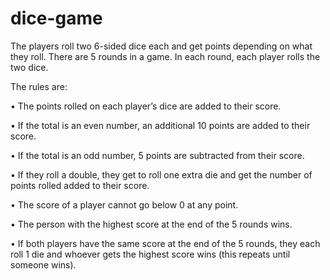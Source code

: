 # dice-game
 The players roll two 6-sided dice each and get points depending on what they roll. 
 There are 5 rounds in a game. In each round, each player rolls the two dice. 
 
 The rules are: 
 
 • The points rolled on each player’s dice are added to their score. 
 
 • If the total is an even number, an additional 10 points are added to their score. 
 
 • If the total is an odd number, 5 points are subtracted from their score. 
 
 • If they roll a double, they get to roll one extra die and get the number of points rolled added to their score. 
 
 • The score of a player cannot go below 0 at any point. 
 
 • The person with the highest score at the end of the 5 rounds wins. 
 
 • If both players have the same score at the end of the 5 rounds, they each roll 1 die and whoever gets the highest score wins (this repeats until someone wins).

